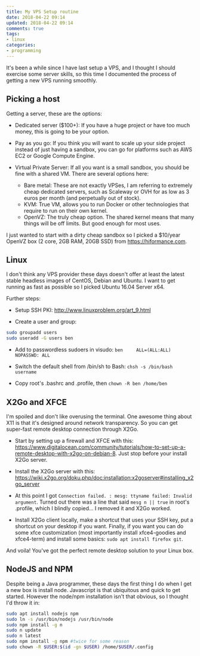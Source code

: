 ```yaml
---
title: My VPS Setup routine
date: 2018-04-22 09:14
updated: 2018-04-22 09:14
comments: true
tags:
- linux
categories:
- programming
---
```


It's been a while since I have last setup a VPS, and I thought I should exercise some server skills, so this time I documented the process of getting a new VPS running smoothly.

## Picking a host

Getting a server, these are the options:

* Dedicated server ($100+): If you have a huge project or have too much money, this is going to be your option.

* Pay as you go: If you think you will want to scale up your side project instead of just having a sandbox, you can go for platforms such as AWS EC2 or Google Compute Engine.

* Virtual Private Server: If all you want is a small sandbox, you should be fine with a shared VM. There are several options here:
    * Bare metal: These are not exactly VPSes, I am referring to extremely cheap dedicated servers, such as Scaleway or OVH for as low as 3 euros per month (and perpetually out of stock).
    * KVM: True VM, allows you to run Docker or other technologies that require to run on their own kernel.
    * OpenVZ: The truly cheap option. The shared kernel means that many things will be off limits. But good enough for most uses.

I just wanted to start with a dirty cheap sandbox so I picked a $10/year OpenVZ box (2 core, 2GB RAM, 20GB SSD) from https://hiformance.com.

## Linux

I don't think any VPS provider these days doesn't offer at least the latest stable headless images of CentOS, Debian and Ubuntu. I want to get running as fast as possible so I picked Ubuntu 16.04 Server x64.

Further steps:

* Setup SSH PKI: http://www.linuxproblem.org/art_9.html

* Create a user and group:
``` bash
sudo groupadd users
sudo useradd -G users ben
```

* Add to passwordless sudoers in visudo: `ben     ALL=(ALL:ALL) NOPASSWD: ALL`

* Switch the default shell from /bin/sh to Bash: `chsh -s /bin/bash username`

* Copy root's .bashrc and .profile, then `chown -R ben /home/ben`

## X2Go and XFCE

I'm spoiled and don't like overusing the terminal. One awesome thing about X11 is that it's designed around network transparency. So you can get super-fast remote desktop connection through X2Go.

* Start by setting up a firewall and XFCE with this: https://www.digitalocean.com/community/tutorials/how-to-set-up-a-remote-desktop-with-x2go-on-debian-8. Just stop before your install X2Go server.

* Install the X2Go server with this: https://wiki.x2go.org/doku.php/doc:installation:x2goserver#installing_x2go_server

* At this point I got `Connection failed. : mesg: ttyname failed: Invalid argument`. Turned out there was a line that said `mesg n || true` in root's .profile, which I blindly copied... I removed it and X2Go worked.

* Install X2Go client locally, make a shortcut that uses your SSH key, put a shortcut on your desktop if you want. Finally, if you want you can do some xfce customization (most importantly install xfce4-goodies and xfce4-term) and install some basics: `sudo apt install firefox git`.

And voila! You've got the perfect remote desktop solution to your Linux box.

## NodeJS and NPM

Despite being a Java programmer, these days the first thing I do when I get a new box is install node. Javascript is that ubiquitous and quick to get started. However the node/npm installation isn't that obvious, so I thought I'd throw it in:

``` bash
sudo apt install nodejs npm
sudo ln -s /usr/bin/nodejs /usr/bin/node
sudo npm install -g n
sudo n update
sudo n latest
sudo npm install -g npm #twice for some reason
sudo chown -R $USER:$(id -gn $USER) /home/$USER/.config
```
